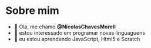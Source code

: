 # Sobre mim
- 👋 Ola, me chamo **@NicolasChavesMorell**
- 👀 estou interessado em programar novas linguaguens
- 🌱 eu estou aprendendo JavaScript, Html5 e Scratch
